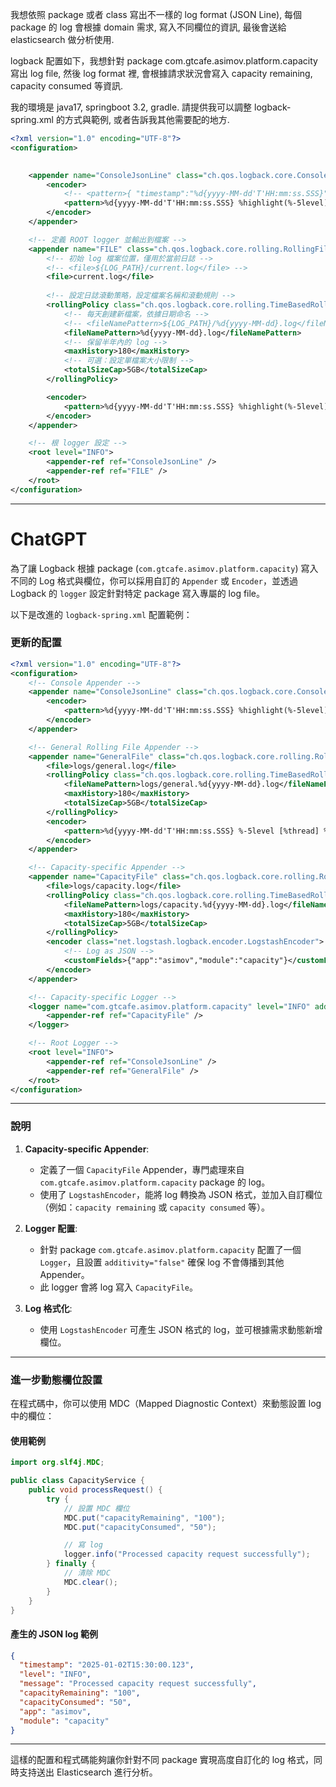 我想依照 package 或者 class 寫出不一樣的 log format (JSON Line), 每個 package 的 log 會根據 domain 需求, 寫入不同欄位的資訊, 最後會送給 elasticsearch 做分析使用.

logback 配置如下，我想針對 package com.gtcafe.asimov.platform.capacity 寫出 log file, 然後 log format 裡, 會根據請求狀況會寫入 capacity remaining, capacity consumed 等資訊.

我的環境是 java17, springboot 3.2, gradle. 請提供我可以調整 logback-spring.xml 的方式與範例, 或者告訴我其他需要配的地方.

```xml
<?xml version="1.0" encoding="UTF-8"?>
<configuration>

    
    <appender name="ConsoleJsonLine" class="ch.qos.logback.core.ConsoleAppender">
        <encoder>
            <!-- <pattern>{ "timestamp":"%d{yyyy-MM-dd'T'HH:mm:ss.SSS}", "scheme": "%X{Protocol}", "method": "%X{Method}", "uri": "%X{RequestURI}", "clientIp": "%X{ClientIP}", "level":"%level", "message": "%message", "thread":"%thread", "class":"%logger{36}", "requestId": "%X{R-Request-Id}" }%n</pattern> -->
            <pattern>%d{yyyy-MM-dd'T'HH:mm:ss.SSS} %highlight(%-5level) %green([%thread]) %logger{36}.%M\(%line\) %message%n</pattern>
        </encoder>
    </appender>

    <!-- 定義 ROOT logger 並輸出到檔案 -->
    <appender name="FILE" class="ch.qos.logback.core.rolling.RollingFileAppender">
        <!-- 初始 log 檔案位置，僅用於當前日誌 -->
        <!-- <file>${LOG_PATH}/current.log</file> -->
        <file>current.log</file>
        
        <!-- 設定日誌滾動策略，設定檔案名稱和滾動規則 -->
        <rollingPolicy class="ch.qos.logback.core.rolling.TimeBasedRollingPolicy">
            <!-- 每天創建新檔案，依據日期命名 -->
            <!-- <fileNamePattern>${LOG_PATH}/%d{yyyy-MM-dd}.log</fileNamePattern> -->
            <fileNamePattern>%d{yyyy-MM-dd}.log</fileNamePattern>
            <!-- 保留半年內的 log -->
            <maxHistory>180</maxHistory>
            <!-- 可選：設定單檔案大小限制 -->
            <totalSizeCap>5GB</totalSizeCap>
        </rollingPolicy>

        <encoder>
            <pattern>%d{yyyy-MM-dd'T'HH:mm:ss.SSS} %highlight(%-5level) %green([%thread]) %logger{36}.%M\(%line\) %message%n</pattern>
        </encoder>
    </appender>

    <!-- 根 logger 設定 -->
    <root level="INFO">
        <appender-ref ref="ConsoleJsonLine" />
        <appender-ref ref="FILE" />
    </root>
</configuration>

```

---

# ChatGPT

為了讓 Logback 根據 package (`com.gtcafe.asimov.platform.capacity`) 寫入不同的 Log 格式與欄位，你可以採用自訂的 `Appender` 或 `Encoder`，並透過 Logback 的 `logger` 設定針對特定 package 寫入專屬的 log file。

以下是改進的 `logback-spring.xml` 配置範例：

### 更新的配置
```xml
<?xml version="1.0" encoding="UTF-8"?>
<configuration>
    <!-- Console Appender -->
    <appender name="ConsoleJsonLine" class="ch.qos.logback.core.ConsoleAppender">
        <encoder>
            <pattern>%d{yyyy-MM-dd'T'HH:mm:ss.SSS} %highlight(%-5level) [%thread] %logger{36}.%M(%line) %message%n</pattern>
        </encoder>
    </appender>

    <!-- General Rolling File Appender -->
    <appender name="GeneralFile" class="ch.qos.logback.core.rolling.RollingFileAppender">
        <file>logs/general.log</file>
        <rollingPolicy class="ch.qos.logback.core.rolling.TimeBasedRollingPolicy">
            <fileNamePattern>logs/general.%d{yyyy-MM-dd}.log</fileNamePattern>
            <maxHistory>180</maxHistory>
            <totalSizeCap>5GB</totalSizeCap>
        </rollingPolicy>
        <encoder>
            <pattern>%d{yyyy-MM-dd'T'HH:mm:ss.SSS} %-5level [%thread] %logger{36}.%M(%line) %message%n</pattern>
        </encoder>
    </appender>

    <!-- Capacity-specific Appender -->
    <appender name="CapacityFile" class="ch.qos.logback.core.rolling.RollingFileAppender">
        <file>logs/capacity.log</file>
        <rollingPolicy class="ch.qos.logback.core.rolling.TimeBasedRollingPolicy">
            <fileNamePattern>logs/capacity.%d{yyyy-MM-dd}.log</fileNamePattern>
            <maxHistory>180</maxHistory>
            <totalSizeCap>5GB</totalSizeCap>
        </rollingPolicy>
        <encoder class="net.logstash.logback.encoder.LogstashEncoder">
            <!-- Log as JSON -->
            <customFields>{"app":"asimov","module":"capacity"}</customFields>
        </encoder>
    </appender>

    <!-- Capacity-specific Logger -->
    <logger name="com.gtcafe.asimov.platform.capacity" level="INFO" additivity="false">
        <appender-ref ref="CapacityFile" />
    </logger>

    <!-- Root Logger -->
    <root level="INFO">
        <appender-ref ref="ConsoleJsonLine" />
        <appender-ref ref="GeneralFile" />
    </root>
</configuration>
```

---

### 說明
1. **Capacity-specific Appender**:
   - 定義了一個 `CapacityFile` Appender，專門處理來自 `com.gtcafe.asimov.platform.capacity` package 的 log。
   - 使用了 `LogstashEncoder`，能將 log 轉換為 JSON 格式，並加入自訂欄位（例如：`capacity remaining` 或 `capacity consumed` 等）。

2. **Logger 配置**:
   - 針對 package `com.gtcafe.asimov.platform.capacity` 配置了一個 `Logger`，且設置 `additivity="false"` 確保 log 不會傳播到其他 Appender。
   - 此 logger 會將 log 寫入 `CapacityFile`。

3. **Log 格式化**:
   - 使用 `LogstashEncoder` 可產生 JSON 格式的 log，並可根據需求動態新增欄位。

---

### 進一步動態欄位設置
在程式碼中，你可以使用 MDC（Mapped Diagnostic Context）來動態設置 log 中的欄位：

#### 使用範例
```java
import org.slf4j.MDC;

public class CapacityService {
    public void processRequest() {
        try {
            // 設置 MDC 欄位
            MDC.put("capacityRemaining", "100");
            MDC.put("capacityConsumed", "50");

            // 寫 log
            logger.info("Processed capacity request successfully");
        } finally {
            // 清除 MDC
            MDC.clear();
        }
    }
}
```

#### 產生的 JSON log 範例
```json
{
  "timestamp": "2025-01-02T15:30:00.123",
  "level": "INFO",
  "message": "Processed capacity request successfully",
  "capacityRemaining": "100",
  "capacityConsumed": "50",
  "app": "asimov",
  "module": "capacity"
}
```

---

這樣的配置和程式碼能夠讓你針對不同 package 實現高度自訂化的 log 格式，同時支持送出 Elasticsearch 進行分析。